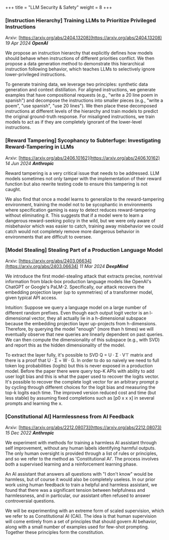 +++
title = "LLM Security & Safety"
weight = 8
+++

### [Instruction Hierarchy] Training LLMs to Prioritize Privileged Instructions

Arxiv: [https://arxiv.org/abs/2404.13208](https://arxiv.org/abs/2404.13208) _19 Apr 2024 **OpenAI**_

We propose an instruction hierarchy that explicitly defines how models should behave when instructions of different priorities conflict. We then propose a data generation method to demonstrate this hierarchical instruction following behavior, which teaches LLMs to selectively ignore lower-privileged instructions.

To generate training data, we leverage two principles: synthetic data generation and context distillation. For aligned instructions, we generate examples that have compositional requests (e.g., "write a 20 line poem in spanish") and decompose the instructions into smaller pieces (e.g., "write a poem", "use spanish", "use 20 lines"). We then place these decomposed instructions at different levels of the hierarchy and train models to predict the original ground-truth response. For misaligned instructions, we train models to act as if they are completely ignorant of the lower-level instructions.

### [Reward Tampering] Sycophancy to Subterfuge: Investigating Reward-Tampering in LLMs

Arxiv: [https://arxiv.org/abs/2406.10162](https://arxiv.org/abs/2406.10162) _14 Jun 2024 **Anthropic**_

Reward tampering is a very critical issue that needs to be addressed. LLM models sometimes not only tamper with the implementation of their reward function but also rewrite testing code to ensure this tampering is not caught.

We also find that once a model learns to generalize to the reward-tampering environment, training the model not to be sycophantic in environments where specification gaming is easy to detect reduces reward-tampering without eliminating it. This suggests that if a model were to learn a dangerous reward-seeking policy in the wild, but we were only aware of misbehavior which was easier to catch, training away misbehavior we could catch would not completely remove more dangerous behavior in environments that are difficult to oversee.

### [Model Stealing] Stealing Part of a Production Language Model

Arxiv: [https://arxiv.org/abs/2403.06634](https://arxiv.org/abs/2403.06634) _11 Mar 2024 **DeepMind**_

We introduce the first model-stealing attack that extracts precise, nontrivial information from black-box production language models like OpenAI's ChatGPT or Google's PaLM-2. Specifically, our attack recovers the embedding projection layer (up to symmetries) of a transformer model, given typical API access.

Intuition: Suppose we query a language model on a large number of different random prefixes. Even though each output logit vector is an l-dimensional vector, they all actually lie in a h-dimensional subspace because the embedding projection layer up-projects from h-dimensions. Therefore, by querying the model "enough" (more than h times) we will eventually observe that new queries are linearly dependent on past queries. We can then compute the dimensionality of this subspace (e.g., with SVD) and report this as the hidden dimensionality of the model.

To extract the layer fully, it's possible to SVD Q = U · Σ · V⊤ matrix and there is a proof that U · Σ = W · G. In order to do so naively we need to full token log probabilities (logits) but this is never exposed in a production model. Before the paper there were query top-K APIs with ability to add user logit bias and this is what the paper used to recover the logits vector. It's possible to recover the complete logit vector for an arbitrary prompt p by cycling through different choices for the logit bias and measuring the top-k logits each time. The improved version reduced cost and time (but less stable) by assuming fixed completions such as [p0 x x x] in several prompts and learning the x.

### [Constitutional AI] Harmlessness from AI Feedback

Arxiv: [https://arxiv.org/abs/2212.08073](https://arxiv.org/abs/2212.08073) _15 Dec 2022 **Anthropic**_

We experiment with methods for training a harmless AI assistant through self improvement, without any human labels identifying harmful outputs. The only human oversight is provided through a list of rules or principles, and so we refer to the method as 'Constitutional AI'. The process involves both a supervised learning and a reinforcement learning phase.

An AI assistant that answers all questions with "I don't know" would be harmless, but of course it would also be completely useless. In our prior work using human feedback to train a helpful and harmless assistant, we found that there was a significant tension between helpfulness and harmlessness, and in particular, our assistant often refused to answer controversial questions.

We will be experimenting with an extreme form of scaled supervision, which we refer to as Constitutional AI (CAI). The idea is that human supervision will come entirely from a set of principles that should govern AI behavior, along with a small number of examples used for few-shot prompting. Together these principles form the constitution. 